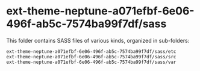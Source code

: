 # ext-theme-neptune-a071efbf-6e06-496f-ab5c-7574ba99f7df/sass

This folder contains SASS files of various kinds, organized in sub-folders:

    ext-theme-neptune-a071efbf-6e06-496f-ab5c-7574ba99f7df/sass/etc
    ext-theme-neptune-a071efbf-6e06-496f-ab5c-7574ba99f7df/sass/src
    ext-theme-neptune-a071efbf-6e06-496f-ab5c-7574ba99f7df/sass/var
